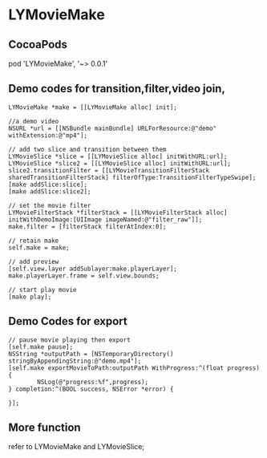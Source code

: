 # LYMovieMake

## CocoaPods
pod 'LYMovieMake', '~> 0.0.1'

## Demo codes for transition,filter,video join,
```
LYMovieMake *make = [[LYMovieMake alloc] init];

//a demo video
NSURL *url = [[NSBundle mainBundle] URLForResource:@"demo" withExtension:@"mp4"];

// add two slice and transition between them
LYMovieSlice *slice = [[LYMovieSlice alloc] initWithURL:url];
LYMovieSlice *slice2 = [[LYMovieSlice alloc] initWithURL:url];
slice2.transitionFilter = [[LYMovieTransitionFilterStack sharedTransitionFilterStack] filterOfType:TransitionFilterTypeSwipe];
[make addSlice:slice];
[make addSlice:slice2];

// set the movie filter
LYMovieFilterStack *filterStack = [[LYMovieFilterStack alloc] initWithDemoImage:[UIImage imageNamed:@"filter_raw"]];
make.filter = [filterStack filterAtIndex:0];

// retain make
self.make = make;

// add preview
[self.view.layer addSublayer:make.playerLayer];
make.playerLayer.frame = self.view.bounds;

// start play movie
[make play];
```

## Demo Codes for export
```
// pause movie playing then export
[self.make pause];
NSString *outputPath = [NSTemporaryDirectory() stringByAppendingString:@"demo.mp4"];
[self.make exportMovieToPath:outputPath WithProgress:^(float progress) {
        NSLog(@"progress:%f",progress);
} completion:^(BOOL success, NSError *error) {
        
}];
```

## More function

refer to LYMovieMake and LYMovieSlice;
